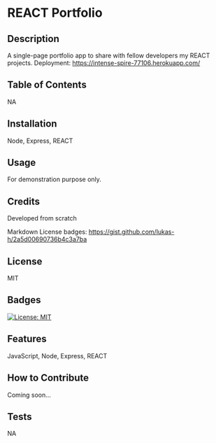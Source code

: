 # REACT Portfolio

## Description
A single-page portfolio app to share with fellow developers my REACT projects.
Deployment: https://intense-spire-77106.herokuapp.com/

## Table of Contents
NA

## Installation
Node, Express, REACT

## Usage
For demonstration purpose only.

## Credits
Developed from scratch

Markdown License badges:
https://gist.github.com/lukas-h/2a5d00690736b4c3a7ba

## License
MIT

## Badges
[![License: MIT](https://img.shields.io/badge/License-MIT-yellow.svg)](https://opensource.org/licenses/MIT)

## Features
JavaScript, Node, Express, REACT

## How to Contribute
Coming soon...

## Tests
NA
